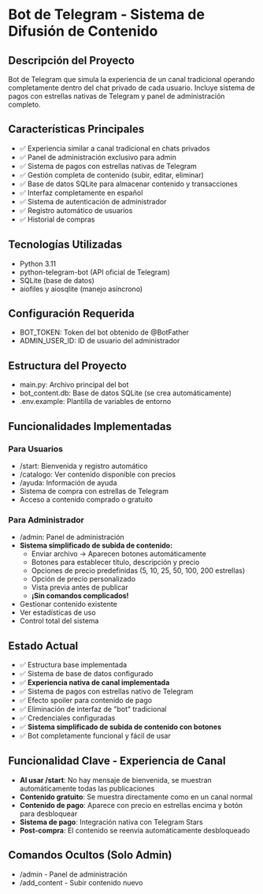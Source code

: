 # Bot de Telegram - Sistema de Difusión de Contenido

## Descripción del Proyecto
Bot de Telegram que simula la experiencia de un canal tradicional operando completamente dentro del chat privado de cada usuario. Incluye sistema de pagos con estrellas nativas de Telegram y panel de administración completo.

## Características Principales
- ✅ Experiencia similar a canal tradicional en chats privados
- ✅ Panel de administración exclusivo para admin
- ✅ Sistema de pagos con estrellas nativas de Telegram
- ✅ Gestión completa de contenido (subir, editar, eliminar)
- ✅ Base de datos SQLite para almacenar contenido y transacciones
- ✅ Interfaz completamente en español
- ✅ Sistema de autenticación de administrador
- ✅ Registro automático de usuarios
- ✅ Historial de compras

## Tecnologías Utilizadas
- Python 3.11
- python-telegram-bot (API oficial de Telegram)
- SQLite (base de datos)
- aiofiles y aiosqlite (manejo asíncrono)

## Configuración Requerida
- BOT_TOKEN: Token del bot obtenido de @BotFather
- ADMIN_USER_ID: ID de usuario del administrador

## Estructura del Proyecto
- main.py: Archivo principal del bot
- bot_content.db: Base de datos SQLite (se crea automáticamente)
- .env.example: Plantilla de variables de entorno

## Funcionalidades Implementadas

### Para Usuarios
- /start: Bienvenida y registro automático
- /catalogo: Ver contenido disponible con precios
- /ayuda: Información de ayuda
- Sistema de compra con estrellas de Telegram
- Acceso a contenido comprado o gratuito

### Para Administrador
- /admin: Panel de administración
- **Sistema simplificado de subida de contenido:**
  - Enviar archivo → Aparecen botones automáticamente
  - Botones para establecer título, descripción y precio
  - Opciones de precio predefinidas (5, 10, 25, 50, 100, 200 estrellas)
  - Opción de precio personalizado
  - Vista previa antes de publicar
  - **¡Sin comandos complicados!**
- Gestionar contenido existente
- Ver estadísticas de uso
- Control total del sistema

## Estado Actual
- ✅ Estructura base implementada
- ✅ Sistema de base de datos configurado
- ✅ **Experiencia nativa de canal implementada**
- ✅ Sistema de pagos con estrellas nativo de Telegram
- ✅ Efecto spoiler para contenido de pago
- ✅ Eliminación de interfaz de "bot" tradicional
- ✅ Credenciales configuradas
- ✅ **Sistema simplificado de subida de contenido con botones**
- ✅ Bot completamente funcional y fácil de usar

## Funcionalidad Clave - Experiencia de Canal
- **Al usar /start**: No hay mensaje de bienvenida, se muestran automáticamente todas las publicaciones
- **Contenido gratuito**: Se muestra directamente como en un canal normal
- **Contenido de pago**: Aparece con precio en estrellas encima y botón para desbloquear
- **Sistema de pago**: Integración nativa con Telegram Stars
- **Post-compra**: El contenido se reenvía automáticamente desbloqueado

## Comandos Ocultos (Solo Admin)
- /admin - Panel de administración
- /add_content - Subir contenido nuevo